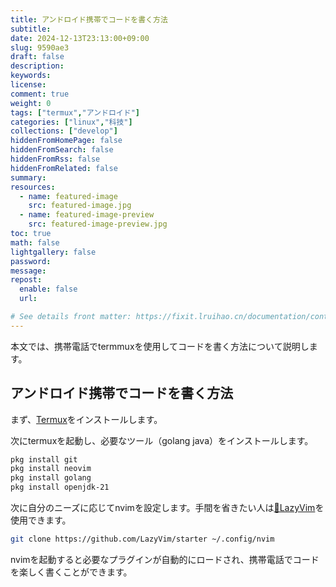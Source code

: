 ```yaml
---
title: アンドロイド携帯でコードを書く方法
subtitle:
date: 2024-12-13T23:13:00+09:00
slug: 9590ae3
draft: false
description:
keywords:
license:
comment: true
weight: 0
tags: ["termux","アンドロイド"]
categories: ["linux","科技"]
collections: ["develop"]
hiddenFromHomePage: false
hiddenFromSearch: false
hiddenFromRss: false
hiddenFromRelated: false
summary:
resources:
  - name: featured-image
    src: featured-image.jpg
  - name: featured-image-preview
    src: featured-image-preview.jpg
toc: true
math: false
lightgallery: false
password:
message:
repost:
  enable: false
  url:

# See details front matter: https://fixit.lruihao.cn/documentation/content-management/introduction/#front-matter
---
```

本文では、携帯電話でtermmuxを使用してコードを書く方法について説明します。
<!--more-->
## アンドロイド携帯でコードを書く方法

まず、[Termux](https://termux.dev/en/)をインストールします。

次にtermuxを起動し、必要なツール（golang java）をインストールします。
```bash
pkg install git 
pkg install neovim 
pkg install golang 
pkg install openjdk-21
```
次に自分のニーズに応じてnvimを設定します。手間を省きたい人は[🚀LazyVim](https://www.lazyvim.org/)を使用できます。
```bash
git clone https://github.com/LazyVim/starter ~/.config/nvim

```
nvimを起動すると必要なプラグインが自動的にロードされ、携帯電話でコードを楽しく書くことができます。